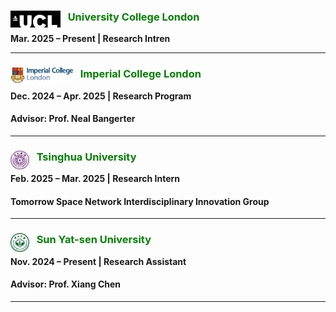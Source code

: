 ### <img src="./static/assets/img/ucl.png"  alt="UCL" align='left' width=80 /> $~~$  <span style="color: green;">**University College London**</span>
**Mar. 2025 – Present | Research Intren** 

---

### <img src="./static/assets/img/ic.png"  alt="IC" align='left' width=100 /> $~~$  <span style="color: green;">**Imperial College London**</span>
**Dec. 2024 – Apr. 2025 | Research Program** 
#### **Advisor: Prof. Neal Bangerter**

---

### <img src="./static/assets/img/thu.png"  alt="thu" align='left' width=30 /> $~~$ <span style="color: green;">**Tsinghua University**</span> 
**Feb. 2025 – Mar. 2025 | Research Intern**
#### **Tomorrow Space Network Interdisciplinary Innovation Group**

---
### <img src="./static/assets/img/sysu_logo.png"  alt="sysu" align='left' width=30 /> $~~$ <span style="color: green;">**Sun Yat-sen University**</span> 
**Nov. 2024 – Present | Research Assistant**
#### **Advisor: Prof. Xiang Chen**

---